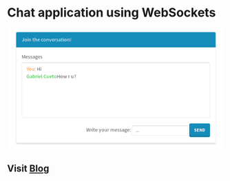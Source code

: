 # Chat application using WebSockets

![Preview](preview.png "La Espora del Hongo")

## Visit [Blog](http://laesporadelhongo.com/, "My Blog")
